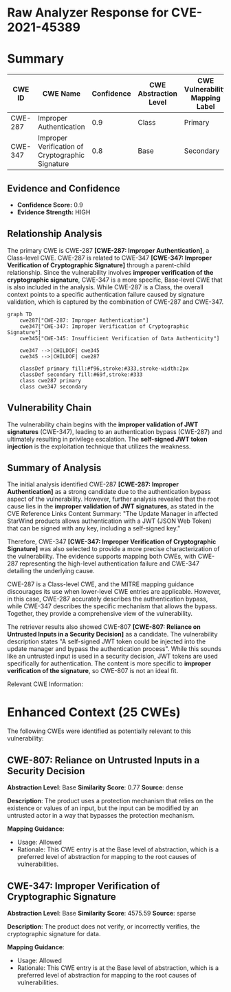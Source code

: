 # Raw Analyzer Response for CVE-2021-45389

# Summary
| CWE ID | CWE Name | Confidence | CWE Abstraction Level | CWE Vulnerability Mapping Label | CWE-Vulnerability Mapping Notes |
|---|---|---|---|---|---|
| CWE-287 | Improper Authentication | 0.9 | Class | Primary | Discouraged |
| CWE-347 | Improper Verification of Cryptographic Signature | 0.8 | Base | Secondary | Allowed |

## Evidence and Confidence

*   **Confidence Score:** 0.9
*   **Evidence Strength:** HIGH

## Relationship Analysis
The primary CWE is CWE-287 **[CWE-287: Improper Authentication]**, a Class-level CWE. CWE-287 is related to CWE-347 **[CWE-347: Improper Verification of Cryptographic Signature]** through a parent-child relationship. Since the vulnerability involves **improper verification of the cryptographic signature**, CWE-347 is a more specific, Base-level CWE that is also included in the analysis. While CWE-287 is a Class, the overall context points to a specific authentication failure caused by signature validation, which is captured by the combination of CWE-287 and CWE-347.

```mermaid
graph TD
    cwe287["CWE-287: Improper Authentication"]
    cwe347["CWE-347: Improper Verification of Cryptographic Signature"]
    cwe345["CWE-345: Insufficient Verification of Data Authenticity"]

    cwe347 -->|CHILDOF| cwe345
    cwe345 -->|CHILDOF| cwe287

    classDef primary fill:#f96,stroke:#333,stroke-width:2px
    classDef secondary fill:#69f,stroke:#333
    class cwe287 primary
    class cwe347 secondary
```

## Vulnerability Chain
The vulnerability chain begins with the **improper validation of JWT signatures** (CWE-347), leading to an authentication bypass (CWE-287) and ultimately resulting in privilege escalation. The **self-signed JWT token injection** is the exploitation technique that utilizes the weakness.

## Summary of Analysis
The initial analysis identified CWE-287 **[CWE-287: Improper Authentication]** as a strong candidate due to the authentication bypass aspect of the vulnerability. However, further analysis revealed that the root cause lies in the **improper validation of JWT signatures**, as stated in the CVE Reference Links Content Summary: "The Update Manager in affected StarWind products allows authentication with a JWT (JSON Web Token) that can be signed with any key, including a self-signed key."

Therefore, CWE-347 **[CWE-347: Improper Verification of Cryptographic Signature]** was also selected to provide a more precise characterization of the vulnerability. The evidence supports mapping both CWEs, with CWE-287 representing the high-level authentication failure and CWE-347 detailing the underlying cause.

CWE-287 is a Class-level CWE, and the MITRE mapping guidance discourages its use when lower-level CWE entries are applicable. However, in this case, CWE-287 accurately describes the authentication bypass, while CWE-347 describes the specific mechanism that allows the bypass. Together, they provide a comprehensive view of the vulnerability.

The retriever results also showed CWE-807 **[CWE-807: Reliance on Untrusted Inputs in a Security Decision]** as a candidate. The vulnerability description states "A self-signed JWT token could be injected into the update manager and bypass the authentication process". While this sounds like an untrusted input is used in a security decision, JWT tokens are used specifically for authentication. The content is more specific to **improper verification of the signature**, so CWE-807 is not an ideal fit.

Relevant CWE Information:

# Enhanced Context (25 CWEs)
The following CWEs were identified as potentially relevant to this vulnerability:

## CWE-807: Reliance on Untrusted Inputs in a Security Decision
**Abstraction Level**: Base
**Similarity Score**: 0.77
**Source**: dense

**Description**:
The product uses a protection mechanism that relies on the existence or values of an input, but the input can be modified by an untrusted actor in a way that bypasses the protection mechanism.

**Mapping Guidance**:
- Usage: Allowed
- Rationale: This CWE entry is at the Base level of abstraction, which is a preferred level of abstraction for mapping to the root causes of vulnerabilities.

## CWE-347: Improper Verification of Cryptographic Signature
**Abstraction Level**: Base
**Similarity Score**: 4575.59
**Source**: sparse

**Description**:
The product does not verify, or incorrectly verifies, the cryptographic signature for data.

**Mapping Guidance**:
- Usage: Allowed
- Rationale: This CWE entry is at the Base level of abstraction, which is a preferred level of abstraction for mapping to the root causes of vulnerabilities.